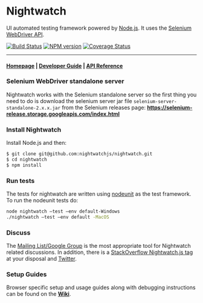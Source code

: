 # Nightwatch

UI automated testing framework powered by [Node.js](http://nodejs.org/). It uses the [Selenium WebDriver API](https://code.google.com/p/selenium/wiki/JsonWireProtocol).

[![Build Status](https://travis-ci.org/nightwatchjs/nightwatch.svg?branch=master)](https://travis-ci.org/nightwatchjs/nightwatch) [![NPM version](https://badge.fury.io/js/nightwatch.png)](http://badge.fury.io/js/nightwatch) [![Coverage Status](https://coveralls.io/repos/nightwatchjs/nightwatch/badge.svg?branch=master&service=github)](https://coveralls.io/github/nightwatchjs/nightwatch?branch=master)

***

#### [Homepage](http://nightwatchjs.org) | [Developer Guide](http://nightwatchjs.org/guide) | [API Reference](http://nightwatchjs.org/api)

### Selenium WebDriver standalone server
Nightwatch works with the Selenium standalone server so the first thing you need to do is download the selenium server jar file `selenium-server-standalone-2.x.x.jar` from the Selenium releases page:
**https://selenium-release.storage.googleapis.com/index.html**

### Install Nightwatch

Install Node.js and then:
```sh
$ git clone git@github.com:nightwatchjs/nightwatch.git
$ cd nightwatch
$ npm install
```

### Run tests
The tests for nightwatch are written using [nodeunit](https://github.com/caolan/nodeunit) as the test framework. To run the nodeunit tests do:
```sh
node nightwatch –test –env default-Windows
./nightwatch –test –env default -MacOS
```

### Discuss
The [Mailing List/Google Group](https://groups.google.com/forum/#!forum/nightwatchjs) is the most appropriate tool for Nightwatch related discussions. In addition, there is a [StackOverflow Nightwatch.js tag](http://stackoverflow.com/questions/tagged/nightwatch.js) at your disposal and [Twitter](https://twitter.com/nightwatchjs).

### Setup Guides
Browser specific setup and usage guides along with debugging instructions can be found on the [**Wiki**](https://github.com/nightwatchjs/nightwatch/wiki).

